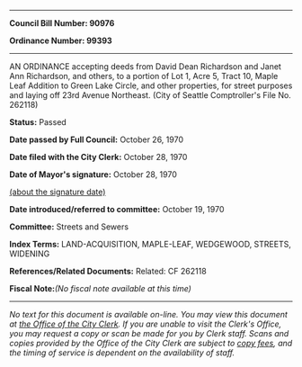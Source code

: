 

********

**Council Bill Number: 90976**
   
**Ordinance Number: 99393**
********

 AN ORDINANCE accepting deeds from David Dean Richardson and Janet Ann Richardson, and others, to a portion of Lot 1, Acre 5, Tract 10, Maple Leaf Addition to Green Lake Circle, and other properties, for street purposes and laying off 23rd Avenue Northeast. (City of Seattle Comptroller's File No. 262118)

**Status:** Passed
   
**Date passed by Full Council:** October 26, 1970
   
**Date filed with the City Clerk:** October 28, 1970
   
**Date of Mayor's signature:** October 28, 1970
   
[(about the signature date)](/~public/approvaldate.htm)
   
   
   
**Date introduced/referred to committee:** October 19, 1970
   
**Committee:** Streets and Sewers
   
   
**Index Terms:** LAND-ACQUISITION, MAPLE-LEAF, WEDGEWOOD, STREETS, WIDENING

**References/Related Documents:** Related: CF 262118

**Fiscal Note:**_(No fiscal note available at this time)_
********

_No text for this document is available on-line. You may view this document at [the Office of the City Clerk](http://www.seattle.gov/leg/clerk/contactUs.htm). If you are unable to visit the Clerk's Office, you may request a copy or scan be made for you by Clerk staff. Scans and copies provided by the Office of the City Clerk are subject to [copy fees](http://clerk.seattle.gov/~public/clerkfees.htm), and the timing of service is dependent on the availability of staff._

